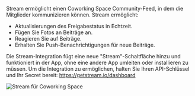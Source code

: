Stream ermöglicht einen Coworking Space Community-Feed, in dem die Mitglieder kommunizieren können. Stream ermöglicht:

- Aktualisierungen des Freigabestatus in Echtzeit.
- Fügen Sie Fotos an Beiträge an.
- Reagieren Sie auf Beiträge.
- Erhalten Sie Push-Benachrichtigungen für neue Beiträge.

Die Stream-Integration fügt eine neue "Stream"-Schaltfläche hinzu und funktioniert in der App, ohne eine andere App umleiten oder installieren zu müssen. Um die Integration zu ermöglichen, halten Sie Ihren API-Schlüssel und Ihr Secret bereit: https://getstream.io/dashboard

![Stream für Coworking Space](https://d7ccq1i35b0cj.cloudfront.net/andcards-stream-main-light-en-1920-1200.png)
